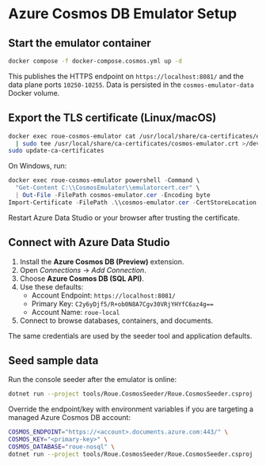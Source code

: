 # Azure Cosmos DB Emulator Setup

## Start the emulator container

```bash
docker compose -f docker-compose.cosmos.yml up -d
```

This publishes the HTTPS endpoint on `https://localhost:8081/` and the data plane ports `10250-10255`. Data is persisted in the `cosmos-emulator-data` Docker volume.

## Export the TLS certificate (Linux/macOS)

```bash
docker exec roue-cosmos-emulator cat /usr/local/share/ca-certificates/emulatorcert.crt \
  | sudo tee /usr/local/share/ca-certificates/cosmos-emulator.crt >/dev/null
sudo update-ca-certificates
```

On Windows, run:

```powershell
docker exec roue-cosmos-emulator powershell -Command \
  "Get-Content C:\\CosmosEmulator\\emulatorcert.cer" \
  | Out-File -FilePath cosmos-emulator.cer -Encoding byte
Import-Certificate -FilePath .\\cosmos-emulator.cer -CertStoreLocation Cert:\\CurrentUser\\Root
```

Restart Azure Data Studio or your browser after trusting the certificate.

## Connect with Azure Data Studio

1. Install the **Azure Cosmos DB (Preview)** extension.
2. Open *Connections* → *Add Connection*.
3. Choose **Azure Cosmos DB (SQL API)**.
4. Use these defaults:
   - Account Endpoint: `https://localhost:8081/`
   - Primary Key: `C2y6yDjf5/R+ob0N8A7Cgv30VRjYHYfC6az4g==`
   - Account Name: `roue-local`
5. Connect to browse databases, containers, and documents.

The same credentials are used by the seeder tool and application defaults.

## Seed sample data

Run the console seeder after the emulator is online:

```bash
dotnet run --project tools/Roue.CosmosSeeder/Roue.CosmosSeeder.csproj
```

Override the endpoint/key with environment variables if you are targeting a managed Azure Cosmos DB account:

```bash
COSMOS_ENDPOINT="https://<account>.documents.azure.com:443/" \
COSMOS_KEY="<primary-key>" \
COSMOS_DATABASE="roue-nosql" \
dotnet run --project tools/Roue.CosmosSeeder/Roue.CosmosSeeder.csproj
```
